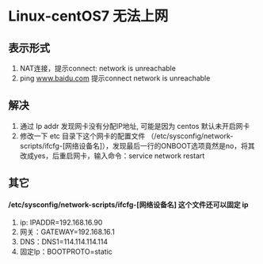 # Linux-centOS7 无法上网
## 表示形式
1. NAT连接，提示connect: network is unreachable
2. ping www.baidu.com 提示connect network is unreachable

## 解决
1. 通过 Ip addr 发现网卡没有分配IP地址, 可能是因为 centos 默认未开启网卡
2. 修改一下 etc 目录下这个网卡的配置文件 （/etc/sysconfig/network-scripts/ifcfg-[网络设备名]），发现最后一行的ONBOOT选项竟然是no，将其改成yes，后重启网卡，输入命令：service network restart

## 其它
#### /etc/sysconfig/network-scripts/ifcfg-[网络设备名] 这个文件还可以固定 ip
1. ip: IPADDR=192.168.16.90
2. 网关：GATEWAY=192.168.16.1
3. DNS：DNS1=114.114.114.114
4. 固定Ip：BOOTPROTO=static
